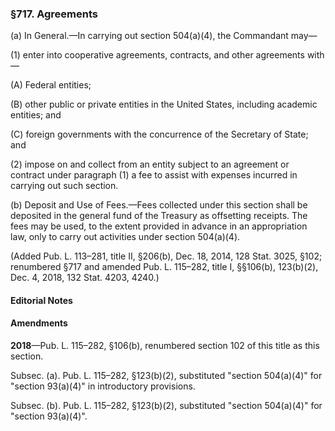 ### §717. Agreements ###

(a) In General.—In carrying out section 504(a)(4), the Commandant may—

(1) enter into cooperative agreements, contracts, and other agreements with—

(A) Federal entities;

(B) other public or private entities in the United States, including academic entities; and

(C) foreign governments with the concurrence of the Secretary of State; and

(2) impose on and collect from an entity subject to an agreement or contract under paragraph (1) a fee to assist with expenses incurred in carrying out such section.

(b) Deposit and Use of Fees.—Fees collected under this section shall be deposited in the general fund of the Treasury as offsetting receipts. The fees may be used, to the extent provided in advance in an appropriation law, only to carry out activities under section 504(a)(4).

(Added Pub. L. 113–281, title II, §206(b), Dec. 18, 2014, 128 Stat. 3025, §102; renumbered §717 and amended Pub. L. 115–282, title I, §§106(b), 123(b)(2), Dec. 4, 2018, 132 Stat. 4203, 4240.)

#### **Editorial Notes** ####

#### Amendments ####

**2018**—Pub. L. 115–282, §106(b), renumbered section 102 of this title as this section.

Subsec. (a). Pub. L. 115–282, §123(b)(2), substituted "section 504(a)(4)" for "section 93(a)(4)" in introductory provisions.

Subsec. (b). Pub. L. 115–282, §123(b)(2), substituted "section 504(a)(4)" for "section 93(a)(4)".